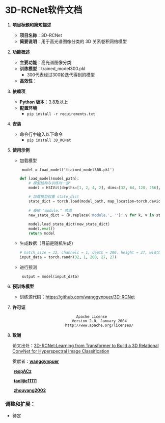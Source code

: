 # 3D-RCNet软件文档

1. **项目标题和简短描述**

   - **项目名称**：3D-RCNet
   - **简要说明**：用于高光谱图像分类的 3D 关系卷积网络模型

2. **功能概述**

   - **主要功能**：高光谱图像分类
   - **训练模型**：trained_model300.pkl
     - 300代表经过300轮迭代得到的模型
   - **高效性**：

3. **依赖项**

   - **Python 版本**：3.8及以上
   - **配置环境**
     -  `pip install -r requirements.txt`

4. **安装**

   - 命令行中输入以下命令
     - `pip install 3D_RCNet`

5. **使用示例**

   - 加载模型

     ``` model = load_model('trained_model300.pkl')``` 

     ```python
     def load_model(model_path):
         # 模型结构与训练时一致
         model = HSIVit(depths=[1, 2, 4, 2], dims=[32, 64, 128, 256], num_classes=16) 
         
         # 加载模型权重 state_dict
         state_dict = torch.load(model_path, map_location=torch.device('cpu'))
         
         # 去掉 "module." 前缀
         new_state_dict = {k.replace('module.', ''): v for k, v in state_dict.items()}
     
         model.load_state_dict(new_state_dict)
         model.eval()
         return model
     ```

   - 生成数据（目前是随机生成）

     ```python
     # batch_size = 32, channels = 1, depth = 200, height = 27, width = 27
     input_data = torch.randn(32, 1, 200, 27, 27) 
     ```

   - 进行预测

     ``` output = model(input_data)```

6. **预训练模型**

   - 训练源代码：https://github.com/wanggynpuer/3D-RCNet

7. **许可证**

   ```
   								Apache License
                              Version 2.0, January 2004
                           http://www.apache.org/licenses/
   ```

8. **致谢**

   论文出处：[3D-RCNet:Learning from Transformer to Build a 3D Relational ConvNet for Hyperspectral Image Classification](https://arxiv.org/abs/2408.13728)

   贡献者：**[wanggynpuer](https://github.com/wanggynpuer)**

   ​		**[respACz](https://github.com/respACz)**

   ​		[**taolijie11111**](https://github.com/taolijie11111)

   ​		[**zhouyang2002**](https://github.com/zhouyang2002)

### 调整和扩展：
- 待定